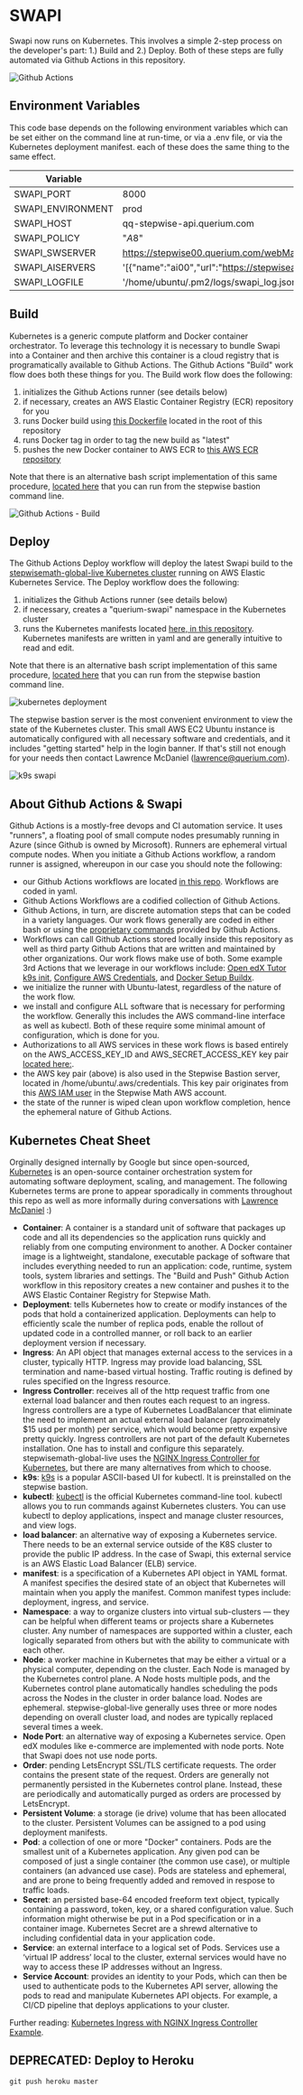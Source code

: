 # SWAPI

Swapi now runs on Kubernetes. This involves a simple 2-step process on the developer's part: 1.) Build and 2.) Deploy. Both of these steps are fully automated via Github Actions in this repository.

![Github Actions](/doc/github-actions-swapi.png?raw=true "Github Actions")

## Environment Variables

This code base depends on the following environment variables which can be set either on the command line at run-time, or via a .env file, or via the Kubernetes deployment manifest. each of these does the same thing to the same effect.

| Variable          |  Example                                                                                     |
|-------------------|----------------------------------------------------------------------------------------------|
| SWAPI_PORT        | 8000                                                                                         |
| SWAPI_ENVIRONMENT | prod                                                                                         |
| SWAPI_HOST        | qq-stepwise-api.querium.com                                                                  |
| SWAPI_POLICY      | "$A8$"                                                                                       |
| SWAPI_SWSERVER    | https://stepwise00.querium.com/webMathematica/api/                                           |
| SWAPI_AISERVERS   | '[{"name":"ai00","url":"https://stepwiseai00.querium.com/webMathematica/api/","power":1}]'   |
| SWAPI_LOGFILE     | '/home/ubuntu/.pm2/logs/swapi_log.json'                                                      |

## Build

Kubernetes is a generic compute platform and Docker container orchestrator. To leverage this technology it is necessary to bundle Swapi into a Container and then archive this container is a cloud registry that is programatically available to Github Actions. The Github Actions "Build" work flow does both these things for you. The Build work flow does the following:

1. initializes the Github Actions runner (see details below)
2. if necessary, creates an AWS Elastic Container Registry (ECR) repository for you
3. runs Docker build using [this Dockerfile](./Dockerfile) located in the root of this repository
4. runs Docker tag in order to tag the new build as "latest"
5. pushes the new Docker container to AWS ECR to [this AWS ECR repository](https://us-east-2.console.aws.amazon.com/ecr/repositories/private/320713933456/querium/swapi?region=us-east-2)

Note that there is an alternative bash script implementation of this same procedure, [located here](swapi-build.sh) that you can run from the stepwise bastion command line.

![Github Actions - Build](/doc/github-actions-build.png?raw=true "Github Actions - Build")

## Deploy

The Github Actions Deploy workflow will deploy the latest Swapi build to the [stepwisemath-global-live Kubernetes cluster](https://us-east-2.console.aws.amazon.com/eks/home?region=us-east-2#/clusters/stepwisemath-global-live) running on AWS Elastic Kubernetes Service. The Deploy workflow does the following:

1. initializes the Github Actions runner (see details below)
2. if necessary, creates a "querium-swapi" namespace in the Kubernetes cluster
3. runs the Kubernetes manifests located [here, in this repository](ci/deploy/environments/aktiv/k8s/). Kubernetes manifests are written in yaml and are generally intuitive to read and edit.

Note that there is an alternative bash script implementation of this same procedure, [located here](swapi-deploy.sh) that you can run from the stepwise bastion command line.

![kubernetes deployment](/doc/kubernetes-flow-diagram.png?raw=true "kubernetes deployment")

The stepwise bastion server is the most convenient environment to view the state of the Kubernetes cluster. This small AWS EC2 Ubuntu instance is automatically configured with all necessary software and credentials, and it includes "getting started" help in the login banner. If that's still not enough for your needs then contact Lawrence McDaniel (lawrence@querium.com).

![k9s swapi](/doc/k9s-swapi.png?raw=true "k9s swapi")

## About Github Actions & Swapi

Github Actions is a mostly-free devops and CI automation service. It uses "runners", a floating pool of small compute nodes presumably running in Azure (since Github is owned by Microsoft). Runners are ephemeral virtual compute nodes. When you initiate a Github Actions workflow, a random runner is assigned, whereupon in our case you should note the following:

- our Github Actions workflows are located [in this repo](.github/workflows). Workflows are coded in yaml.
- Github Actions Workflows are a codified collection of Github Actions.
- Github Actions, in turn, are discrete automation steps that can be coded in a variety languages. Our work flows generally are coded in either bash or using the [proprietary commands](https://docs.github.com/en/actions/quickstart) provided by Github Actions.
- Workflows can call Github Actions stored locally inside this repository as well as third party Github Actions that are written and maintained by other organizations. Our work flows make use of both. Some example 3rd Actions that we leverage in our workflows include: [Open edX Tutor k9s init](https://github.com/marketplace/actions/open-edx-tutor-k8s-init), [Configure AWS Credentials](https://github.com/marketplace/actions/configure-aws-credentials-action-for-github-actions), and [Docker Setup Buildx](https://github.com/marketplace/actions/docker-setup-buildx).
- we initialize the runner with Ubuntu-latest, regardless of the nature of the work flow.
- we install and configure ALL software that is necessary for performing the workflow. Generally this includes the AWS command-line interface as well as kubectl. Both of these require some minimal amount of configuration, which is done for you.
- Authorizations to all AWS services in these work flows is based entirely on the AWS_ACCESS_KEY_ID and AWS_SECRET_ACCESS_KEY key pair [located here:](https://github.com/QueriumCorp/swapi/settings/secrets/actions).
- the AWS key pair (above) is also used in the Stepwise Bastion server, located in /home/ubuntu/.aws/credentials. This key pair originates from this [AWS IAM user](https://us-east-1.console.aws.amazon.com/iam/home#/users/stepwisemath-global-live-bastion?section=security_credentials) in the Stepwise Math AWS account.
- the state of the runner is wiped clean upon workflow completion, hence the ephemeral nature of Github Actions.

## Kubernetes Cheat Sheet

Orginally designed internally by Google but since open-sourced, [Kubernetes](https://kubernetes.io/) is an open-source container orchestration system for automating software deployment, scaling, and management. The following Kubernetes terms are prone to appear sporadically in comments throughout this repo as well as more informally during conversations with [Lawrence McDaniel](https://lawrencemcdaniel.com/) :)

- **Container**: A container is a standard unit of software that packages up code and all its dependencies so the application runs quickly and reliably from one computing environment to another. A Docker container image is a lightweight, standalone, executable package of software that includes everything needed to run an application: code, runtime, system tools, system libraries and settings. The "Build and Push" Github Action workflow in this repository creates a new container and pushes it to the AWS Elastic Container Registry for Stepwise Math.
- **Deployment**: tells Kubernetes how to create or modify instances of the pods that hold a containerized application. Deployments can help to efficiently scale the number of replica pods, enable the rollout of updated code in a controlled manner, or roll back to an earlier deployment version if necessary.
- **Ingress**: An API object that manages external access to the services in a cluster, typically HTTP. Ingress may provide load balancing, SSL termination and name-based virtual hosting. Traffic routing is defined by rules specified on the Ingress resource.
- **Ingress Controller**: receives all of the http request traffic from one external load balancer and then routes each request to an ingress. Ingress controllers are a type of Kubernetes LoadBalancer that eliminate the need to implement an actual external load balancer (aproximately $15 usd per month) per service, which would become pretty expensive pretty quickly. Ingress controllers are not part of the default Kubernetes installation. One has to install and configure this separately. stepwisemath-global-live uses the [NGINX Ingress Controller for Kubernetes](https://www.nginx.com/products/nginx-ingress-controller/), but there are many alternatives from which to choose.
- **k9s**: [k9s](https://k9scli.io/) is a popular ASCII-based UI for kubectl. It is preinstalled on the stepwise bastion.
- **kubectl**: [kubectl](https://kubernetes.io/docs/tasks/tools/) is the official Kubernetes command-line tool. kubectl allows you to run commands against Kubernetes clusters. You can use kubectl to deploy applications, inspect and manage cluster resources, and view logs.
- **load balancer**: an alternative way of exposing a Kubernetes service. There needs to be an external service outside of the K8S cluster to provide the public IP address. In the case of Swapi, this external service is an AWS Elastic Load Balancer (ELB) service.
- **manifest**: is a specification of a Kubernetes API object in YAML format. A manifest specifies the desired state of an object that Kubernetes will maintain when you apply the manifest. Common manifest types include: deployment, ingress, and service.
- **Namespace**: a way to organize clusters into virtual sub-clusters — they can be helpful when different teams or projects share a Kubernetes cluster. Any number of namespaces are supported within a cluster, each logically separated from others but with the ability to communicate with each other.
- **Node**: a worker machine in Kubernetes that may be either a virtual or a physical computer, depending on the cluster. Each Node is managed by the Kubernetes control plane. A Node hosts multiple pods, and the Kubernetes control plane automatically handles scheduling the pods across the Nodes in the cluster in order balance load. Nodes are ephemeral. stepwise-global-live generally uses three or more nodes depending on overall cluster load, and nodes are typically replaced several times a week.
- **Node Port**: an alternative way of exposing a Kubernetes service. Open edX modules like e-commerce are implemented with node ports. Note that Swapi does not use node ports.
- **Order**: pending LetsEncrypt SSL/TLS certificate requests. The order contains the present state of the request. Orders are generally not permanently persisted in the Kubernetes control plane. Instead, these are periodically and automatically purged as orders are processed by LetsEncrypt.
- **Persistent Volume**: a storage (ie drive) volume that has been allocated to the cluster. Persistent Volumes can be assigned to a pod using deployment manifests.
- **Pod**: a collection of one or more "Docker" containers. Pods are the smallest unit of a Kubernetes application. Any given pod can be composed of just a single container (the common use case), or multiple containers (an advanced use case). Pods are stateless and ephemeral, and are prone to being frequently added and removed in respose to traffic loads.
- **Secret**: an persisted base-64 encoded freeform text object, typically containing a password, token, key, or a shared configuration value. Such information might otherwise be put in a Pod specification or in a container image. Kubernetes Secret are a shrewd alternative to including confidential data in your application code.
- **Service**: an external interface to a logical set of Pods. Services use a ‘virtual IP address’ local to the cluster, external services would have no way to access these IP addresses without an Ingress.
- **Service Account**: provides an identity to your Pods, which can then be used to authenticate pods to the Kubernetes API server, allowing the pods to read and manipulate Kubernetes API objects. For example, a CI/CD pipeline that deploys applications to your cluster.

Further reading: [Kubernetes Ingress with NGINX Ingress Controller Example](https://spacelift.io/blog/kubernetes-ingress).

## DEPRECATED: Deploy to Heroku

    git push heroku master
